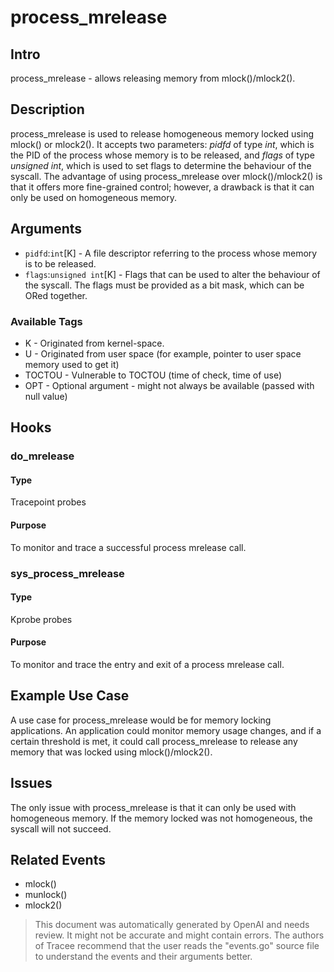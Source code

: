
# process_mrelease

## Intro
process_mrelease - allows releasing memory from mlock()/mlock2().

## Description 
process_mrelease is used to release homogeneous memory locked using mlock() or mlock2(). It accepts two parameters: *pidfd* of type *int*, which is the PID of the process whose memory is to be released, and *flags* of type *unsigned int*, which is used to set flags to determine the behaviour of the syscall. The advantage of using process_mrelease over mlock()/mlock2() is that it offers more fine-grained control; however, a drawback is that it can only be used on homogeneous memory.

## Arguments
* `pidfd`:`int`[K] - A file descriptor referring to the process whose memory is to be released. 
* `flags`:`unsigned int`[K] - Flags that can be used to alter the behaviour of the syscall. The flags must be provided as a bit mask, which can be ORed together.

### Available Tags
* K - Originated from kernel-space.
* U - Originated from user space (for example, pointer to user space memory used to get it)
* TOCTOU - Vulnerable to TOCTOU (time of check, time of use)
* OPT - Optional argument - might not always be available (passed with null value)

## Hooks
### do_mrelease
#### Type
Tracepoint probes
#### Purpose
To monitor and trace a successful process mrelease call.

### sys_process_mrelease
#### Type
Kprobe probes
#### Purpose
To monitor and trace the entry and exit of a process mrelease call.

## Example Use Case
A use case for process_mrelease would be for memory locking applications. An application could monitor memory usage changes, and if a certain threshold is met, it could call process_mrelease to release any memory that was locked using mlock()/mlock2().

## Issues
The only issue with process_mrelease is that it can only be used with homogeneous memory. If the memory locked was not homogeneous, the syscall will not succeed.

## Related Events
* mlock() 
* munlock()
* mlock2()

> This document was automatically generated by OpenAI and needs review. It might
> not be accurate and might contain errors. The authors of Tracee recommend that
> the user reads the "events.go" source file to understand the events and their
> arguments better.
